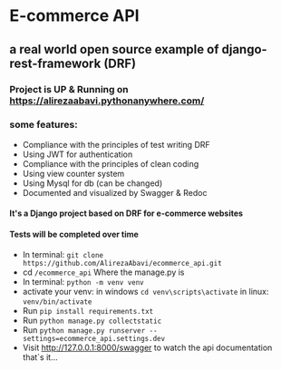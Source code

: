 # E-commerce API
## a real world open source example of django-rest-framework (DRF)
### Project is UP & Running on https://alirezaabavi.pythonanywhere.com/
### some features:
- Compliance with the principles of test writing DRF
- Using JWT for authentication
- Compliance with the principles of clean coding
- Using view counter system
- Using Mysql for db (can be changed)
- Documented and visualized by Swagger & Redoc
#### It's a Django project based on DRF for e-commerce websites
#### Tests will be completed over time
- In terminal: `git clone https://github.com/AlirezaAbavi/ecommerce_api.git`
- cd `/ecommerce_api` Where the manage.py is
- In terminal: `python -m venv venv`
- activate your venv: in windows `cd venv\scripts\activate` in linux: `venv/bin/activate`
- Run `pip install requirements.txt`
- Run `python manage.py collectstatic`
- Run `python manage.py runserver --settings=ecommerce_api.settings.dev`
- Visit http://127.0.0.1:8000/swagger to watch the api documentation
that`s it...